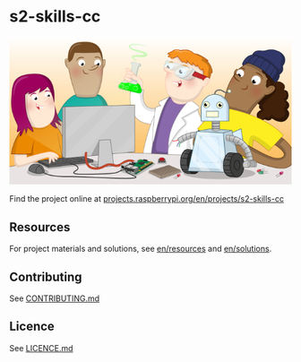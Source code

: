 # s2-skills-cc

![s2-skills-cc](banner.png)

Find the project online at [projects.raspberrypi.org/en/projects/s2-skills-cc](https://projects.raspberrypi.org/en/projects/s2-skills-cc)

## Resources
For project materials and solutions, see [en/resources](https://github.com/raspberrypilearning/s2-skills-cc/tree/master/en/resources) and [en/solutions](https://github.com/raspberrypilearning/s2-skills-cc/tree/master/en/solutions).

## Contributing
See [CONTRIBUTING.md](CONTRIBUTING.md)

## Licence
 See [LICENCE.md](LICENCE.md)